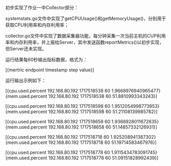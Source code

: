 初步实现了作业一中Collector部分：

systemstats.go文件中实现了getCPUUsage()和getMemoryUsage()，分别用于获取CPU利用率和内存利用率；

collector.go文件中实现了数据采集器功能，每分钟采集一次当前主机的CUP利用率和内存利用率，并上报给Server，其中发送函数reportMetrics()以初步实现，但Server还未实现。

运行结果每60秒输出指标数据，格式为：

[{mertric endpoint timestamp step value}]

运行输出示例如下：

[{cpu.used.percent 192.168.80.192 1717518538 60 1.9668976940965477} {mem.used.percent 192.168.80.192 1717518538 60 51.8810993343243}]

[{cpu.used.percent 192.168.80.192 1717518598 60 1.9512054998773953} {mem.used.percent 192.168.80.192 1717518598 60 51.21108139985782}]

[{cpu.used.percent 192.168.80.192 1717518658 60 1.9366928011672835} {mem.used.percent 192.168.80.192 1717518658 60 51.14857332126931}]

[{cpu.used.percent 192.168.80.192 1717518718 60 1.925208941387302} {mem.used.percent 192.168.80.192 1717518718 60 51.19714583467976}]

[{cpu.used.percent 192.168.80.192 1717518778 60 1.9115434783091745} {mem.used.percent 192.168.80.192 1717518778 60 51.09151828992439}]
